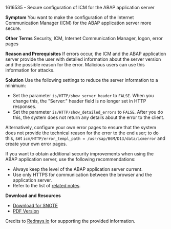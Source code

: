 1616535 - Secure configuration of ICM for the ABAP application server

**Symptom**
You want to make the configuration of the Internet Communication Manager (ICM) for the ABAP application server more secure.

**Other Terms**
Security, ICM, Internet Communication Manager, logon, error pages

**Reason and Prerequisites**
If errors occur, the ICM and the ABAP application server provide the user with detailed information about the server version and the possible reason for the error. Malicious users can use this information for attacks.

**Solution**
Use the following settings to reduce the server information to a minimum:

- Set the parameter `is/HTTP/show_server_header` to `FALSE`. When you change this, the "Server:" header field is no longer set in HTTP responses.
- Set the parameter `is/HTTP/show_detailed_errors` to `FALSE`. After you do this, the system does not return any details about the error to the client.

Alternatively, configure your own error pages to ensure that the system does not provide the technical reason for the error to the end user; to do this, set `icm/HTTP/error_templ_path = /usr/sap/B6M/D13/data/icmerror` and create your own error pages.

If you want to obtain additional security improvements when using the ABAP application server, use the following recommendations:

- Always keep the level of the ABAP application server current.
- Use only HTTPS for communication between the browser and the application server.
- Refer to the list of [related notes](https://me.sap.com/servicessupport/knowledge/).

**Download and Resources**
- [Download for SNOTE](https://notesdownloads.sap.com/note/0040000017284932017)
- [PDF Version](https://userapps.support.sap.com/sap/support/sfm/notes/print/0001616535?language=en-US&token=C677D52BC373C26E9DEDBAFA6EB3D33C)

Credits to [Redrays.io](https://redrays.io) for supporting the provided information.
